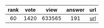 
| rank | vote | view | answer | url |
|:-:|:-:|:-:|:-:|:-:|
|60|1420|633565|191| [url](http://stackoverflow.com/questions/101268/hidden-features-of-python) |
